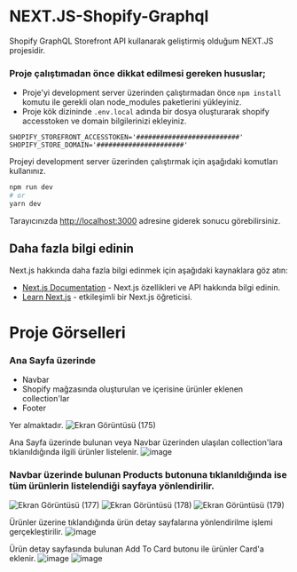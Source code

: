 # NEXT.JS-Shopify-Graphql 

Shopify GraphQL Storefront API kullanarak geliştirmiş olduğum NEXT.JS projesidir.

### Proje çalıştımadan önce dikkat edilmesi gereken hususlar;
* Proje'yi development server üzerinden çalıştırmadan önce `npm install` komutu ile gerekli olan node_modules paketlerini yükleyiniz.
* Proje kök dizininde `.env.local` adında bir dosya oluşturarak shopify accesstoken ve domain bilgilerinizi ekleyiniz.
```
SHOPIFY_STOREFRONT_ACCESSTOKEN='##########################'
SHOPIFY_STORE_DOMAIN='######################'
```

Projeyi development server üzerinden çalıştırmak için aşağıdaki komutları kullanınız.

```bash
npm run dev
# or
yarn dev
```

Tarayıcınızda [http://localhost:3000](http://localhost:3000) adresine giderek sonucu görebilirsiniz. 

## Daha fazla bilgi edinin
Next.js hakkında daha fazla bilgi edinmek için aşağıdaki kaynaklara göz atın:

- [Next.js Documentation](https://nextjs.org/docs) -  Next.js özellikleri ve API hakkında bilgi edinin.
- [Learn Next.js](https://nextjs.org/learn) -  etkileşimli bir Next.js öğreticisi.

# Proje Görselleri
### Ana Sayfa üzerinde
* Navbar
* Shopify mağzasında oluşturulan ve içerisine ürünler eklenen collection'lar
* Footer

Yer almaktadır.
![Ekran Görüntüsü (175)](https://user-images.githubusercontent.com/98388628/184003274-de169123-5a07-4217-a338-2e5195d27b81.png)


 Ana Sayfa üzerinde bulunan veya Navbar üzerinden ulaşılan collection'lara tıklanıldığında ilgili ürünler listelenir.
![image](https://user-images.githubusercontent.com/98388628/184005751-c6e020a4-10b2-4ad8-83cc-fbbcd1491b17.png)


### Navbar üzerinde bulunan Products butonuna tıklanıldığında ise tüm ürünlerin listelendiği sayfaya yönlendirilir.
![Ekran Görüntüsü (177)](https://user-images.githubusercontent.com/98388628/184006251-5610dde1-baf0-4fb4-80df-9d0fb6395639.png)
![Ekran Görüntüsü (178)](https://user-images.githubusercontent.com/98388628/184006190-bd3eaddc-533c-44a1-956f-e9dc5eb4fa57.png)
![Ekran Görüntüsü (179)](https://user-images.githubusercontent.com/98388628/184006281-6e24c62b-744b-4009-acc8-8906b702fa94.png)


Ürünler üzerine tıklandığında ürün detay sayfalarına yönlendirilme işlemi gerçekleştirilir.
![image](https://user-images.githubusercontent.com/98388628/184006671-d8a31af2-cbcd-41bc-b71a-1a418cc89caf.png)

 Ürün detay sayfasında bulunan Add To Card butonu ile ürünler Card'a eklenir.
![image](https://user-images.githubusercontent.com/98388628/184006929-eb882b95-18bc-4bb2-ae90-0efd10d50457.png)
![image](https://user-images.githubusercontent.com/98388628/184007094-9d09437d-3f3b-482c-87d7-a0ad5d2af52e.png)



